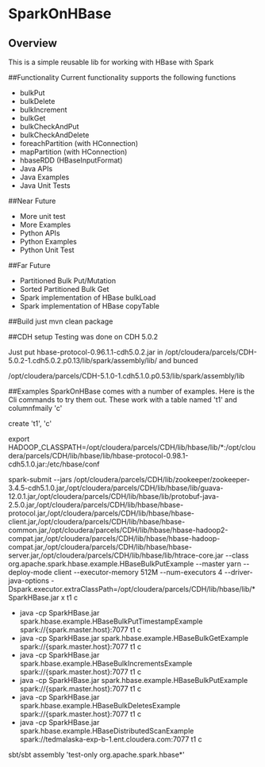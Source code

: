 # SparkOnHBase
## Overview
This is a simple reusable lib for working with HBase with Spark


##Functionality
Current functionality supports the following functions

* bulkPut
* bulkDelete
* bulkIncrement
* bulkGet
* bulkCheckAndPut
* bulkCheckAndDelete
* foreachPartition (with HConnection)
* mapPartition (with HConnection)
* hbaseRDD (HBaseInputFormat)
* Java APIs
* Java Examples
* Java Unit Tests

##Near Future
* More unit test
* More Examples
* Python APIs
* Python Examples
* Python Unit Test

##Far Future

* Partitioned Bulk Put/Mutation
* Sorted Partitioned Bulk Get
* Spark implementation of HBase bulkLoad
* Spark implementation of HBase copyTable


##Build
just mvn clean package

##CDH setup
Testing was done on CDH 5.0.2

Just put hbase-protocol-0.96.1.1-cdh5.0.2.jar in /opt/cloudera/parcels/CDH-5.0.2-1.cdh5.0.2.p0.13/lib/spark/assembly/lib/ and bunced

/opt/cloudera/parcels/CDH-5.1.0-1.cdh5.1.0.p0.53/lib/spark/assembly/lib

##Examples
SparkOnHBase comes with a number of examples.  Here is the Cli commands to try them out.  These work with a table named 't1' and columnfmaily 'c'

create 't1', 'c'

export HADOOP_CLASSPATH=/opt/cloudera/parcels/CDH/lib/hbase/lib/*:/opt/cloudera/parcels/CDH/lib/hbase/lib/hbase-protocol-0.98.1-cdh5.1.0.jar:/etc/hbase/conf

spark-submit --jars /opt/cloudera/parcels/CDH/lib/zookeeper/zookeeper-3.4.5-cdh5.1.0.jar,/opt/cloudera/parcels/CDH/lib/hbase/lib/guava-12.0.1.jar,/opt/cloudera/parcels/CDH/lib/hbase/lib/protobuf-java-2.5.0.jar,/opt/cloudera/parcels/CDH/lib/hbase/hbase-protocol.jar,/opt/cloudera/parcels/CDH/lib/hbase/hbase-client.jar,/opt/cloudera/parcels/CDH/lib/hbase/hbase-common.jar,/opt/cloudera/parcels/CDH/lib/hbase/hbase-hadoop2-compat.jar,/opt/cloudera/parcels/CDH/lib/hbase/hbase-hadoop-compat.jar,/opt/cloudera/parcels/CDH/lib/hbase/hbase-server.jar,/opt/cloudera/parcels/CDH/lib/hbase/lib/htrace-core.jar --class org.apache.spark.hbase.example.HBaseBulkPutExample --master yarn --deploy-mode client --executor-memory 512M --num-executors 4 --driver-java-options -Dspark.executor.extraClassPath=/opt/cloudera/parcels/CDH/lib/hbase/lib/* SparkHBase.jar x  t1 c

* java -cp SparkHBase.jar spark.hbase.example.HBaseBulkPutTimestampExample spark://{spark.master.host}:7077  t1 c
* java -cp SparkHBase.jar spark.hbase.example.HBaseBulkGetExample spark://{spark.master.host}:7077  t1 c
* java -cp SparkHBase.jar spark.hbase.example.HBaseBulkIncrementsExample spark://{spark.master.host}:7077  t1 c
* java -cp SparkHBase.jar spark.hbase.example.HBaseBulkPutExample spark://{spark.master.host}:7077  t1 c
* java -cp SparkHBase.jar spark.hbase.example.HBaseBulkDeletesExample spark://{spark.master.host}:7077 t1 c
* java -cp SparkHBase.jar spark.hbase.example.HBaseDistributedScanExample spark://tedmalaska-exp-b-1.ent.cloudera.com:7077 t1 c

sbt/sbt assembly 'test-only org.apache.spark.hbase*'


